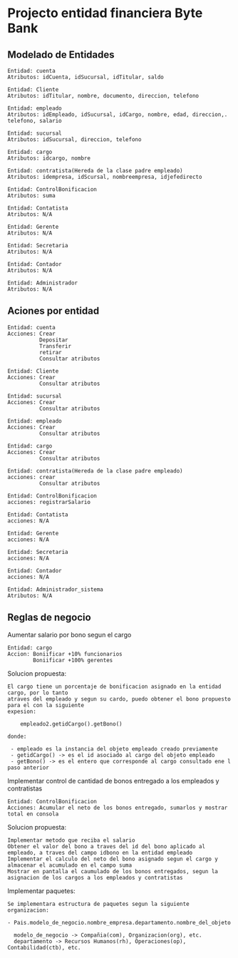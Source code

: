 # Projecto entidad financiera Byte Bank

## Modelado de Entidades

    Entidad: cuenta
    Atributos: idCuenta, idSucursal, idTitular, saldo

    Entidad: Cliente
    Atributos: idTitular, nombre, documento, direccion, telefono

    Entidad: empleado
    Atributos: idEmpleado, idSucursal, idCargo, nombre, edad, direccion,. telefono, salario
    
    Entidad: sucursal
    Atributos: idSucursal, direccion, telefono

    Entidad: cargo
    Atributos: idcargo, nombre

    Entidad: contratista(Hereda de la clase padre empleado)
    Atributos: idempresa, idScursal, nombreempresa, idjefedirecto

    Entidad: ControlBonificacion
    Atributos: suma
    
    Entidad: Contatista
    Atributos: N/A
    
    Entidad: Gerente
    Atributos: N/A
    
    Entidad: Secretaria
    Atributos: N/A
    
    Entidad: Contador
    Atributos: N/A

    Entidad: Administrador
    Atributos: N/A

## Aciones por entidad

    Entidad: cuenta
    Acciones: Crear
              Depositar
              Transferir
              retirar
              Consultar atributos

    Entidad: Cliente
    Acciones: Crear
              Consultar atributos

    Entidad: sucursal
    Acciones: Crear
              Consultar atributos

    Entidad: empleado
    Acciones: Crear
              Consultar atributos

    Entidad: cargo
    Acciones: Crear
              Consultar atributos

    Entidad: contratista(Hereda de la clase padre empleado)
    acciones: crear
              Consultar atributos

    Entidad: ControlBonificacion
    acciones: registrarSalario

    Entidad: Contatista
    acciones: N/A
    
    Entidad: Gerente
    acciones: N/A
    
    Entidad: Secretaria
    acciones: N/A
    
    Entidad: Contador
    acciones: N/A

    Entidad: Administrador_sistema
    Atributos: N/A

## Reglas de negocio

Aumentar salario por bono segun el cargo

    Entidad: cargo
    Accion: Boniificar +10% funcionarios
            Boniificar +100% gerentes

Solucion propuesta:

    El cargo tiene un porcentaje de bonificacion asignado en la entidad cargo, por lo tanto
    atraves del empleado y segun su cardo, puedo obtener el bono propuesto para el con la siguiente
    expesion:

        empleado2.getidCargo().getBono()
    
    donde:
    
     - empleado es la instancia del objeto empleado creado previamente
     - getidCargo() -> es el id asociado al cargo del objeto empleado
     - getBono() -> es el entero que corresponde al cargo consultado ene l paso anterior

Implementar control de cantidad de bonos entregado a los empleados y contratistas

    Entidad: ControlBonificacion
    Acciones: Acumular el neto de los bonos entregado, sumarlos y mostrar total en consola

Solucion propuesta:

    Implementar metodo que reciba el salario
    Obtener el valor del bono a traves del id del bono aplicado al empleado, a traves del campo idbono en la entidad empleado
    Implementar el calculo del neto del bono asignado segun el cargo y almacenar el acumulado en el campo suma
    Mostrar en pantalla el caumulado de los bonos entregados, segun la asignacion de los cargos a los empleados y contratistas

Implementar paquetes:

    Se implementara estructura de paquetes segun la siguiente organizacion:

    - Pais.modelo_de_negocio.nombre_empresa.departamento.nombre_del_objeto
      
      modelo_de_negocio -> Compañia(com), Organizacion(org), etc.
      departamento -> Recursos Humanos(rh), Operaciones(op), Contabilidad(ctb), etc.
